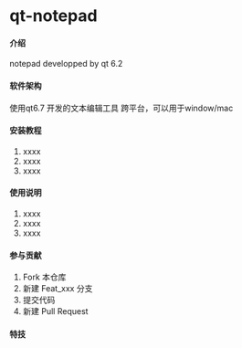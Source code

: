 # qt-notepad

#### 介绍
notepad developped by qt 6.2

#### 软件架构
使用qt6.7 开发的文本编辑工具
跨平台，可以用于window/mac



#### 安装教程

1.  xxxx
2.  xxxx
3.  xxxx

#### 使用说明

1.  xxxx
2.  xxxx
3.  xxxx

#### 参与贡献

1.  Fork 本仓库
2.  新建 Feat_xxx 分支
3.  提交代码
4.  新建 Pull Request


#### 特技


